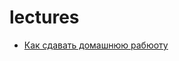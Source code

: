# lectures

- [Как сдавать домашнюю рабюоту](https://github.com/Geekbrains-Frontend-Level-2/lectures/blob/master/homework.md)

